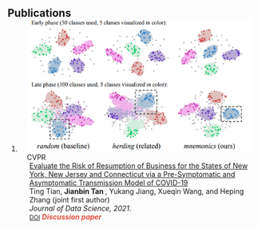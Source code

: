 <h2 id="publications" style="margin: 2px 0px -15px;">Publications</h2>

<div class="publications">
<ol class="bibliography">

<li>
<div class="pub-row">

  <div class="col-sm-3 abbr" style="position: relative;padding-right: 15px;padding-left: 15px;">
    <img src="assets/img/teaser_example.png" class="teaser img-fluid z-depth-1">
    <abbr class="badge">CVPR</abbr>
  </div>

  <div class="col-sm-9" style="position: relative;padding-right: 15px;padding-left: 20px;">
    <div class="title"><a href="https://arxiv.org/pdf/2002.10211.pdf">Evaluate the Risk of Resumption of Business for the States of New York, New Jersey and Connecticut via a Pre-Symptomatic and Asymptomatic Transmission Model of COVID-19</a></div>
    <div class="author">Ting Tian, <strong> Jianbin Tan </strong>, Yukang Jiang, Xueqin Wang, and Heping Zhang (joint first author)</div>
    <div class="periodical"><em> Journal of Data Science, 2021.</em></div>
    <div class="links">
      <a href="https://doi.org/10.6339/21-JDS994" class="btn btn-sm z-depth-0" role="button" target="_blank" style="font-size:12px;">DOI</a>
      <strong><i style="color:#e74d3c">Discussion paper</i></strong>
    </div>
  </div>
</div>
</li>
  
<br>

</ol>
</div>
